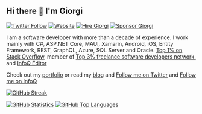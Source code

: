 ## Hi there 👋 I'm Giorgi

[![Twitter Follow](https://img.shields.io/badge/follow-%40GioDalakishvili-231d9bf0?style=flat-square&logo=twitter)](https://twitter.com/GioDalakishvili)
[![Website](https://img.shields.io/website?down_color=grey&down_message=https%3A%2F%2Fgiorgi.dev&logo=rss&style=flat-square&up_color=green&up_message=https%3A%2F%2Fgiorgi.dev&url=https%3A%2F%2Fgiorgi.dev)](https://giorgi.dev)
[![Hire Giorgi](https://img.shields.io/static/v1?label=Hire&message=Giorgi&color=3863A0&style=flat-square&logo=toptal)](https://www.toptal.com/resume/giorgi-dalakishvili/N5jr6J/worlds-top-talent)
[![Sponsor Giorgi](https://img.shields.io/badge/%24%24-Sponsor%20Me-85bb65?style=flat-square&logo=Github)](https://github.com/sponsors/Giorgi)

I am a software developer with more than a decade of experience. I work mainly with C#, ASP.NET Core, MAUI, Xamarin, Android, iOS, Entity Framework, REST, GraphQL, Azure, SQL Server and Oracle. [Top 1% on Stack Overflow](https://stackoverflow.com/users/239438/giorgi?tab=topactivity), member of [Top 3% freelance software developers network.](https://www.toptal.com/N5jr6J/worlds-top-talent) and [InfoQ Editor](https://www.infoq.com/profile/Giorgi-Dalakishvili/)

Check out my [portfolio](https://giorgi.dev/portfolio/) or read my [blog](https://giorgi.dev/blog/) and [Follow me on Twitter](https://twitter.com/GioDalakishvili) and [Follow me on InfoQ](https://www.infoq.com/profile/Giorgi-Dalakishvili/)

[![GitHub Streak](https://github-readme-streak-stats.herokuapp.com?user=Giorgi&theme=gruvbox_duo&hide_border=true)](https://giorgi.dev/blog/)


[![GitHub Statistics](https://raw.githubusercontent.com/Giorgi/github-stats-transparent/output/generated/overview.svg)](https://twitter.com/GioDalakishvili)
[![GitHub Top Languages](https://raw.githubusercontent.com/Giorgi/github-stats-transparent/output/generated/languages.svg)](https://www.toptal.com/N5jr6J/worlds-top-talent)

<!--
**Giorgi/Giorgi** is a ✨ _special_ ✨ repository because its `README.md` (this file) appears on your GitHub profile.

Here are some ideas to get you started:

- 🔭 I’m currently working on ...
- 🌱 I’m currently learning ...
- 👯 I’m looking to collaborate on ...
- 🤔 I’m looking for help with ...
- 💬 Ask me about ...
- 📫 How to reach me: ...
- 😄 Pronouns: ...
- ⚡ Fun fact: ...
-->

